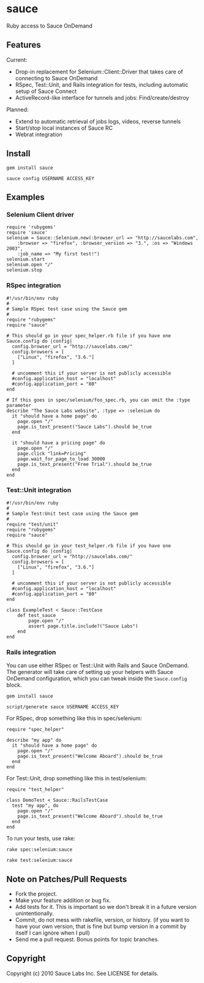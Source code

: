 sauce
=====

Ruby access to Sauce OnDemand

Features
--------
Current:

*   Drop-in replacement for Selenium::Client::Driver that takes care of connecting to Sauce OnDemand
*   RSpec, Test::Unit, and Rails integration for tests, including automatic setup of Sauce Connect
*   ActiveRecord-like interface for tunnels and jobs: Find/create/destroy

Planned:

*   Extend to automatic retrieval of jobs logs, videos, reverse tunnels
*   Start/stop local instances of Sauce RC
*   Webrat integration

Install
-------
`gem install sauce`

`sauce config USERNAME ACCESS_KEY`

Examples
-------
### Selenium Client driver
    require 'rubygems'
    require 'sauce'
    selenium = Sauce::Selenium.new(:browser_url => "http://saucelabs.com",
        :browser => "firefox", :browser_version => "3.", :os => "Windows 2003",
        :job_name => "My first test!")
    selenium.start
    selenium.open "/"
    selenium.stop

### RSpec integration
    #!/usr/bin/env ruby
    #
    # Sample RSpec test case using the Sauce gem
    #
    require "rubygems"
    require "sauce"
    
    # This should go in your spec_helper.rb file if you have one
    Sauce.config do |config|
      config.browser_url = "http://saucelabs.com/"
      config.browsers = [
        ["Linux", "firefox", "3.6."]
      ]
    
      # uncomment this if your server is not publicly accessible
      #config.application_host = "localhost"
      #config.application_port = "80"
    end
    
    # If this goes in spec/selenium/foo_spec.rb, you can omit the :type parameter
    describe "The Sauce Labs website", :type => :selenium do
      it "should have a home page" do
        page.open "/"
        page.is_text_present("Sauce Labs").should be_true
      end
    
      it "should have a pricing page" do
        page.open "/"
        page.click "link=Pricing"
        page.wait_for_page_to_load 30000
        page.is_text_present("Free Trial").should be_true
      end
    end

### Test::Unit integration
    #!/usr/bin/env ruby
    #
    # Sample Test:Unit test case using the Sauce gem
    #
    require "test/unit"
    require "rubygems"
    require "sauce"
    
    # This should go in your test_helper.rb file if you have one
    Sauce.config do |config|
      config.browser_url = "http://saucelabs.com/"
      config.browsers = [
        ["Linux", "firefox", "3.6."]
      ]
    
      # uncomment this if your server is not publicly accessible
      #config.application_host = "localhost"
      #config.application_port = "80"
    end
    
    class ExampleTest < Sauce::TestCase
        def test_sauce
            page.open "/"
            assert page.title.include?("Sauce Labs")
        end
    end

### Rails integration
You can use either RSpec or Test::Unit with Rails and Sauce OnDemand.
The generator will take care of setting up your helpers with Sauce OnDemand
configuration, which you can tweak inside the `Sauce.config` block.

`gem install sauce`

`script/generate sauce USERNAME ACCESS_KEY`

For RSpec, drop something like this in spec/selenium:

    require "spec_helper"
    
    describe "my app" do
      it "should have a home page" do
        page.open "/"
        page.is_text_present("Welcome Aboard").should be_true
      end
    end

For Test::Unit, drop something like this in test/selenium:

    require "test_helper"
    
    class DemoTest < Sauce::RailsTestCase
      test "my app", do
        page.open "/"
        page.is_text_present("Welcome Aboard").should be_true
      end
    end

To run your tests, use rake:

`rake spec:selenium:sauce`

`rake test:selenium:sauce`

Note on Patches/Pull Requests
----------------------------- 
*   Fork the project.
*   Make your feature addition or bug fix.
*   Add tests for it. This is important so we don't break it in a future version unintentionally.
*   Commit, do not mess with rakefile, version, or history. (if you want to have your own version, that is fine but bump version in a commit by itself I can ignore when I pull)
*   Send me a pull request. Bonus points for topic branches.

Copyright
---------
Copyright (c) 2010 Sauce Labs Inc. See LICENSE for details.
